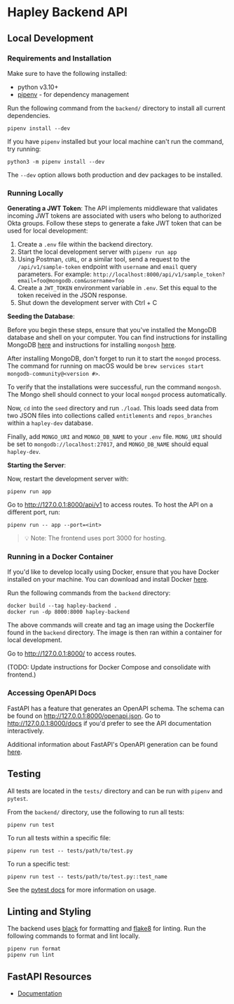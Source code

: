 # Hapley Backend API

## Local Development

### Requirements and Installation

Make sure to have the following installed:

- python v3.10+
- [pipenv](https://pipenv.pypa.io/en/stable/#install-pipenv-today) - for
dependency management

Run the following command from the `backend/` directory to install all current
dependencies.

```
pipenv install --dev
```

If you have `pipenv` installed but your local machine can't run the command, try
running:

```
python3 -m pipenv install --dev
```

The `--dev` option allows both production and dev packages to be installed.

### Running Locally

**Generating a JWT Token**:
The API implements middleware that validates incoming JWT tokens are associated with users who belong to authorized Okta groups. Follow these steps to generate a fake JWT token that can be used for local development:

1. Create a `.env` file within the backend directory.
2. Start the local development server with `pipenv run app`
3. Using Postman, `cURL`, or a similar tool, send a request to the `/api/v1/sample-token` endpoint with `username` and `email` query parameters. For example: `http://localhost:8000/api/v1/sample_token?email=foo@mongodb.com&username=foo`
4. Create a `JWT_TOKEN` environment variable in `.env`. Set this equal to the token received in the JSON response.
5. Shut down the development server with Ctrl + C

**Seeding the Database**:

Before you begin these steps, ensure that you've installed the MongoDB database and shell on your computer. You can find instructions for installing MongoDB [here](https://www.mongodb.com/docs/manual/installation/) and instructions for installing `mongosh` [here](https://www.mongodb.com/docs/mongodb-shell/install/).

After installing MongoDB, don't forget to run it to start the `mongod` process. The command for running on macOS would be `brew services start mongodb-community@<version #>`.

To verify that the installations were successful, run the command `mongosh`. The Mongo shell should connect to your local `mongod` process automatically.

Now, `cd` into the `seed` directory and run `./load`. This loads seed data from two JSON files into collections called `entitlements` and `repos_branches` within a `hapley-dev` database.

Finally, add `MONGO_URI` and `MONGO_DB_NAME` to your `.env` file. `MONG_URI` should be set to `mongodb://localhost:27017`, and `MONGO_DB_NAME` should equal `hapley-dev`.

**Starting the Server**:

Now, restart the development server with:
```
pipenv run app
```

Go to http://127.0.0.1:8000/api/v1 to access routes. To host the API on a different
port, run:

```
pipenv run -- app --port=<int>
```

> :bulb: Note: The frontend uses port 3000 for hosting.

### Running in a Docker Container

If you'd like to develop locally using Docker, ensure that you have Docker
installed on your machine. You can download and install Docker
[here](https://docs.docker.com/get-docker/).

Run the following commands from the `backend` directory:

```
docker build --tag hapley-backend .
docker run -dp 8000:8000 hapley-backend
```

The above commands will create and tag an image using the Dockerfile found in
the `backend` directory. The image is then ran within a container for local development.

Go to http://127.0.0.1:8000/ to access routes.

(TODO: Update instructions for Docker Compose and consolidate with frontend.)

### Accessing OpenAPI Docs

FastAPI has a feature that generates an OpenAPI schema. The schema can be found
on http://127.0.0.1:8000/openapi.json. Go to http://127.0.0.1:8000/docs if you'd
prefer to see the API documentation interactively.

Additional information about FastAPI's OpenAPI generation can be found
[here](https://fastapi.tiangolo.com/tutorial/first-steps/#openapi).

## Testing

All tests are located in the `tests/` directory and can be run with `pipenv` and
`pytest`.

From the `backend/` directory, use the following to run all tests:

```
pipenv run test
```

To run all tests within a specific file:

```
pipenv run test -- tests/path/to/test.py
```

To run a specific test:

```
pipenv run test -- tests/path/to/test.py::test_name
```

See the [pytest docs](https://docs.pytest.org/en/7.1.x/how-to/usage.html) for
more information on usage.

## Linting and Styling

The backend uses [black](https://black.readthedocs.io/en/stable/) for formatting
and [flake8](https://flake8.pycqa.org/en/latest/) for linting. Run the following
commands to format and lint locally.

```
pipenv run format
pipenv run lint
```

## FastAPI Resources

- [Documentation](https://fastapi.tiangolo.com/)
